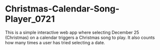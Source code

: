 # Christmas-Calendar-Song-Player_0721
This is a simple interactive web app where selecting December 25 (Christmas) on a calendar triggers a Christmas song to play. It also counts how many times a user has tried selecting a date.
